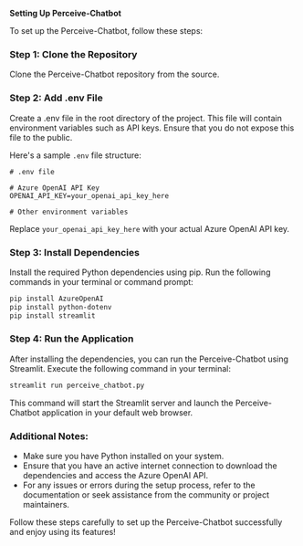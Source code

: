 **Setting Up Perceive-Chatbot**

To set up the Perceive-Chatbot, follow these steps:

### Step 1: Clone the Repository
Clone the Perceive-Chatbot repository from the source.

### Step 2: Add .env File
Create a .env file in the root directory of the project. This file will contain environment variables such as API keys. Ensure that you do not expose this file to the public.

Here's a sample `.env` file structure:
```
# .env file

# Azure OpenAI API Key
OPENAI_API_KEY=your_openai_api_key_here

# Other environment variables
```

Replace `your_openai_api_key_here` with your actual Azure OpenAI API key.

### Step 3: Install Dependencies
Install the required Python dependencies using pip. Run the following commands in your terminal or command prompt:

```bash
pip install AzureOpenAI
pip install python-dotenv
pip install streamlit
```

### Step 4: Run the Application
After installing the dependencies, you can run the Perceive-Chatbot using Streamlit. Execute the following command in your terminal:

```bash
streamlit run perceive_chatbot.py
```

This command will start the Streamlit server and launch the Perceive-Chatbot application in your default web browser.

### Additional Notes:
- Make sure you have Python installed on your system.
- Ensure that you have an active internet connection to download the dependencies and access the Azure OpenAI API.
- For any issues or errors during the setup process, refer to the documentation or seek assistance from the community or project maintainers.

Follow these steps carefully to set up the Perceive-Chatbot successfully and enjoy using its features!
